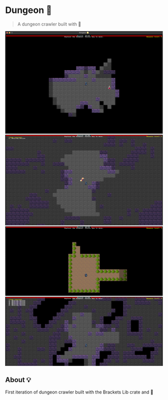 # Dungeon 🗼
> A dungeon crawler built with 🦀


![alt text](https://github.com/Unomars4/dungeon-br/blob/main/resources/dungeon-1.png)
![alt text](https://github.com/Unomars4/dungeon-br/blob/main/resources/dungeon-2.png)
![alt text](https://github.com/Unomars4/dungeon-br/blob/main/resources/dungeon-3.png)
![alt text](https://github.com/Unomars4/dungeon-br/blob/main/resources/dungeon-4.png)


## About 💡
First iteration of dungeon crawler built with the Brackets Lib crate and 🦀
